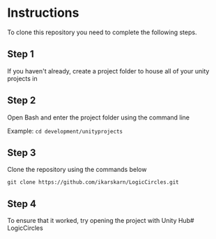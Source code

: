 # Instructions
To clone this repository you need to complete the following steps.

## Step 1
If you haven't already, create a project folder to house all of your unity projects in

## Step 2
Open Bash and enter the project folder using the command line

Example: `cd development/unityprojects`

## Step 3
Clone the repository using the commands below

`git clone https://github.com/ikarskarn/LogicCircles.git `

## Step 4
To ensure that it worked, try opening the project with Unity Hub# LogicCircles

